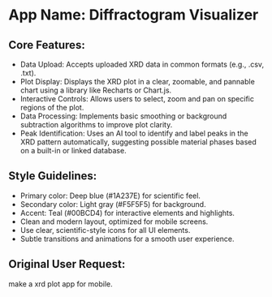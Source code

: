 # **App Name**: Diffractogram Visualizer

## Core Features:

- Data Upload: Accepts uploaded XRD data in common formats (e.g., .csv, .txt).
- Plot Display: Displays the XRD plot in a clear, zoomable, and pannable chart using a library like Recharts or Chart.js.
- Interactive Controls: Allows users to select, zoom and pan on specific regions of the plot.
- Data Processing: Implements basic smoothing or background subtraction algorithms to improve plot clarity.
- Peak Identification: Uses an AI tool to identify and label peaks in the XRD pattern automatically, suggesting possible material phases based on a built-in or linked database. 

## Style Guidelines:

- Primary color: Deep blue (#1A237E) for scientific feel.
- Secondary color: Light gray (#F5F5F5) for background.
- Accent: Teal (#00BCD4) for interactive elements and highlights.
- Clean and modern layout, optimized for mobile screens.
- Use clear, scientific-style icons for all UI elements.
- Subtle transitions and animations for a smooth user experience.

## Original User Request:
make a xrd plot app for mobile.
  